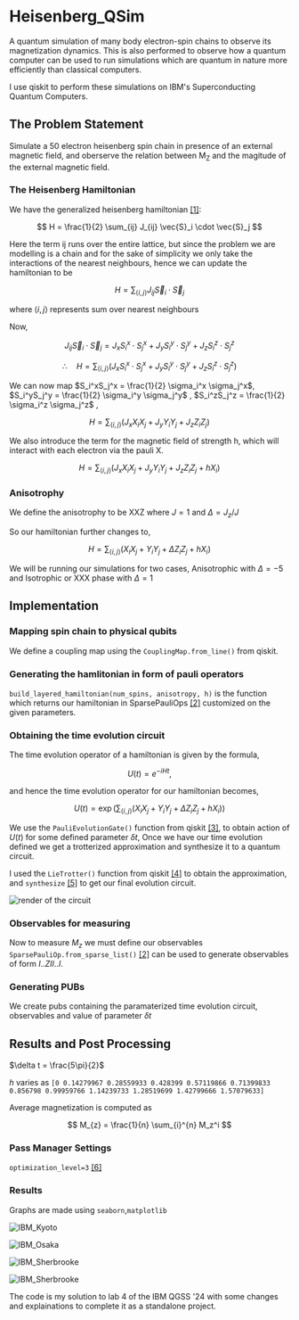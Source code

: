 # Heisenberg_QSim
A quantum simulation of many body electron-spin chains to observe its magnetization dynamics. This is also performed to observe how a quantum computer can be used to run simulations which are quantum in nature more efficiently than classical computers.

I use qiskit to perform these simulations on IBM's Superconducting Quantum Computers.

## The Problem Statement
Simulate a 50 electron heisenberg spin chain in presence of an external magnetic field, and oberserve the relation between M<sub>Z</sub> and the magitude of the external magnetic field.
### The Heisenberg Hamiltonian
We have the generalized heisenberg hamiltonian [[1]](https://iopscience.iop.org/book/mono/978-0-7503-3879-0/chapter/bk978-0-7503-3879-0ch1.pdf):

$$
H =  \frac{1}{2} \sum_{ij} J_{ij} \vec{S}_i \cdot \vec{S}_j 
$$

Here the term ij runs over the entire lattice, but since the problem we are modelling is a chain and for the sake of simplicity we only take the interactions of the nearest neighbours, hence we can update the hamiltonian to be 

$$
H =  \sum_{\langle i,j \rangle} J_{ij} \vec{S}_i \cdot \vec{S}_j 
$$

where $\langle i,j \rangle$ represents sum over nearest neighbours

Now,

$$ 
J_{ij} \vec{S}_i \cdot \vec{S}_j = J_x S_i^x \cdot S_j^x + J_y S_i^y \cdot S_j^y + J_z S_i^z \cdot S_j^z
$$


$$
\therefore \quad  H =  \sum_{\langle i,j \rangle} \left( J_x S_i^x \cdot S_j^x + J_y S_i^y \cdot S_j^y + J_z S_i^z \cdot S_j^z \right)
$$

We can now map $S_i^xS_j^x = \frac{1}{2} \sigma_i^x \sigma_j^x$, $S_i^yS_j^y = \frac{1}{2} \sigma_i^y \sigma_j^y$ , $S_i^zS_j^z = \frac{1}{2} \sigma_i^z \sigma_j^z$ ,

$$ 
H = \sum_{\langle i,j \rangle}\left(J_x X_iX_{j} + J_y Y_iY_{j} + J_z Z_iZ_{j}\right)
$$

We also introduce the term for the magnetic field of strength h, which will interact with each electron via the pauli X.

$$ 
H = \sum_{\langle i,j \rangle}\left(J_x X_iX_{j} + J_y Y_iY_{j} + J_z Z_iZ_{j} + hX_i \right)
$$

### Anisotrophy
We define the anisotrophy to be XXZ where $J=1$ and $\Delta = J_z/J$

So our hamiltonian further changes to,

$$ 
H = \sum_{\langle i,j \rangle}\left( X_iX_{j} + Y_iY_{j} + \Delta Z_iZ_{j} + hX_i \right)
$$

We will be running our simulations for two cases, Anisotrophic with $\Delta = -5$ and Isotrophic or XXX phase with $\Delta = 1$

## Implementation 

### Mapping spin chain to physical qubits

We define a coupling map using the `CouplingMap.from_line()` from qiskit.

### Generating the hamlitonian in form of pauli operators

`build_layered_hamiltonian(num_spins, anisotropy, h)` is the function which returns our hamiltonian in SparsePauliOps [[2]](https://docs.quantum.ibm.com/api/qiskit/qiskit.quantum_info.SparsePauliOp) customized on the given parameters.

### Obtaining the time evolution circuit

The time evolution operator of a hamiltonian is given by the formula,

$$
U(t) = e^{-iHt} ,
$$

and hence the time evolution operator for our hamiltonian becomes,

$$
U(t) = \exp \left( \sum_{\langle i,j \rangle}\left( X_iX_{j} + Y_iY_{j} + \Delta Z_iZ_{j} + hX_i \right) \right)
$$

We use the `PauliEvolutionGate()` function from qiskit [[3]](https://docs.quantum.ibm.com/api/qiskit/qiskit.circuit.library.PauliEvolutionGate), to obtain action of $U(t)$ for some defined parameter $\delta t$,
Once we have our time evolution defined we get a trotterized approximation and synthesize it to a quantum circuit.

I used the `LieTrotter()` function from qiskit [[4]](https://docs.quantum.ibm.com/api/qiskit/qiskit.synthesis.LieTrotter) to obtain the approximation, and `synthesize` [[5]](https://docs.quantum.ibm.com/api/qiskit/synthesis) to get our final evolution circuit.

![render of the circuit](https://github.com/Celerium-Ce/Heisenberg_QSim/blob/main/imgs/hi.png)

### Observables for measuring 

Now to measure $M_{z}$ we must define our observables `SparsePauliOp.from_sparse_list()` [[2]](https://docs.quantum.ibm.com/api/qiskit/qiskit.quantum_info.SparsePauliOp) can be used to generate observables of form $I..ZII..I$.  

### Generating PUBs

We create pubs containing the paramaterized time evolution circuit, observables and value of parameter $\delta t$ 

## Results and Post Processing

$\delta t = \frac{5\pi}{2}$

$h$ varies as `[0 0.14279967 0.28559933 0.428399 0.57119866 0.71399833 0.856798 0.99959766 1.14239733 1.28519699 1.42799666 1.57079633]`

Average magnetization is computed as 


$$
M_{z} = \frac{1}{n} \sum_{i}^{n} M_z^i
$$

### Pass Manager Settings

`optimization_level=3` [[6]](https://docs.quantum.ibm.com/guides/configure-error-suppression)

### Results 
Graphs are made using `seaborn`,`matplotlib`

![IBM_Kyoto](https://github.com/Celerium-Ce/Heisenberg_QSim/blob/main/imgs/IBM_Sherbrooke.png)

![IBM_Osaka](https://github.com/Celerium-Ce/Heisenberg_QSim/blob/main/imgs/IBM_Osaka.png)

![IBM_Sherbrooke](https://github.com/Celerium-Ce/Heisenberg_QSim/blob/main/imgs/IBM_Sherbrooke.png)

![IBM_Sherbrooke](https://github.com/Celerium-Ce/Heisenberg_QSim/blob/main/imgs/IBM_Sherbrooke_2.png)


The code is my solution to lab 4 of the IBM QGSS '24 with some changes and explainations to complete it as a standalone project.



